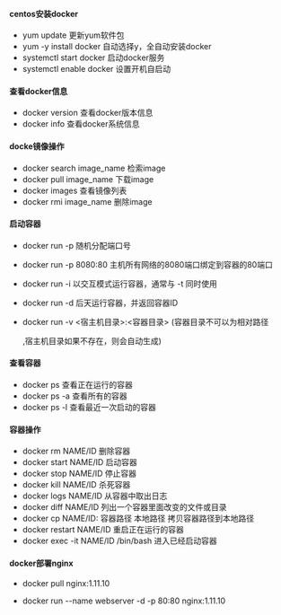 #### centos安装docker

- yum update 更新yum软件包
- yum -y install docker 自动选择y，全自动安装docker
- systemctl start docker  启动docker服务
- systemctl enable docker 设置开机自启动

#### 查看docker信息

* docker version  查看docker版本信息
* docker info 查看docker系统信息

#### docke镜像操作

* docker search image_name 检索image
* docker pull image_name 下载image
* docker images 查看镜像列表
* docker rmi image_name 删除image

#### 启动容器

* docker run -p 随机分配端口号

* docker run -p 8080:80 主机所有网络的8080端口绑定到容器的80端口

* docker run -i   以交互模式运行容器，通常与 -t 同时使用

* docker run -d  后天运行容器，并返回容器ID

* docker run -v <宿主机目录>:<容器目录>  (容器目录不可以为相对路径

  ,宿主机目录如果不存在，则会自动生成)

#### 查看容器

* docker ps 查看正在运行的容器
* docker ps -a 查看所有的容器
* docker ps -l 查看最近一次启动的容器

#### 容器操作

* docker rm  NAME/ID 删除容器
* docker start NAME/ID 启动容器
* docker stop NAME/ID  停止容器
* docker kill NAME/ID 杀死容器
* docker logs NAME/ID  从容器中取出日志
* docker diff NAME/ID 列出一个容器里面改变的文件或目录
* docker cp NAME/ID: 容器路径 本地路径 拷贝容器路径到本地路径
* docker restart NAME/ID 重启正在运行的容器
* docker exec -it NAME/ID /bin/bash 进入已经启动容器


#### docker部署nginx

- docker pull nginx:1.11.10
- docker run --name webserver -d -p 80:80 nginx:1.11.10


  ​





